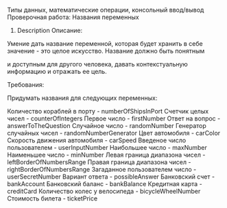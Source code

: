 Типы данных, математические операции, консольный ввод/вывод
Проверочная работа: Названия переменных
1. Description
   Описание:

Умение дать название переменной, которая будет хранить в себе значение - это целое искусство. Название должно быть понятным

и доступным для другого человека, давать контекстуальную информацию и отражать ее цель.

Требования:

Придумать названия для следующих переменных:

Количество кораблей в порту - numberOfShipsInPort
Счетчик целых чисел - counterOfIntegers
Первое число - firstNumber
Ответ на вопрос - answerToTheQuestion
Случайное число - randomNumber
Генератор случайных чисел - randomNumberGenerator
Цвет автомобиля - carColor
Скорость движения автомобиля - carSpeed
Введеное число пользователем - userInputNumber
Наибольшее число - maxNumber
Наименьшее число - minNumber
Левая граница диапазона чисел - leftBorderOfNumbersRange
Правая граница диапазона чисел - rightBorderOfNumbersRange
Загаданное пользователем число - userSecretNumber
Вариант ответа - possibleAnswer
Банковский счет - bankAccount
Банковский баланс - bankBalance
Кредитная карта - creditCard
Количество колес у велосипеда - bicycleWheelNumber
Стоимость билета - ticketPrice
